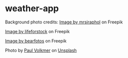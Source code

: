 # weather-app

Background photo credits:
<a href="https://www.freepik.com/free-photo/nature-colorful-landscape-dusk-cloud_1088375.htm#query=sky&position=3&from_view=keyword">Image by mrsiraphol</a> on Freepik

<a href="https://www.freepik.com/free-photo/white-cloud-blue-sky_3707296.htm#query=sky&position=1&from_view=keyword">Image by lifeforstock</a> on Freepik

<a href="https://www.freepik.com/free-photo/sky-background-sunrise_1329046.htm#query=dawn%20sky&position=10&from_view=search&track=sph">Image by bearfotos</a> on Freepik

Photo by <a href="https://unsplash.com/@laup?utm_source=unsplash&utm_medium=referral&utm_content=creditCopyText">Paul Volkmer</a> on <a href="https://unsplash.com/wallpapers/nature/night-sky?utm_source=unsplash&utm_medium=referral&utm_content=creditCopyText">Unsplash</a>
  